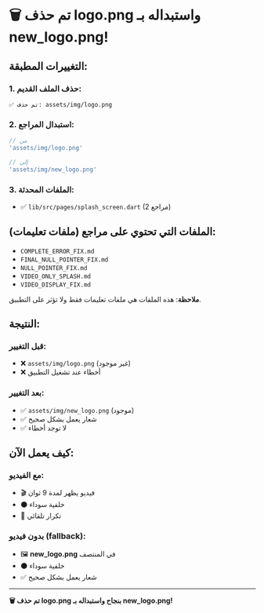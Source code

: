 # 🗑️ تم حذف logo.png واستبداله بـ new_logo.png!

## التغييرات المطبقة:

### 1. **حذف الملف القديم**:
```
✅ تم حذف: assets/img/logo.png
```

### 2. **استبدال المراجع**:
```dart
// من
'assets/img/logo.png'

// إلى
'assets/img/new_logo.png'
```

### 3. **الملفات المحدثة**:
- ✅ `lib/src/pages/splash_screen.dart` (2 مراجع)

## الملفات التي تحتوي على مراجع (ملفات تعليمات):
- `COMPLETE_ERROR_FIX.md`
- `FINAL_NULL_POINTER_FIX.md`
- `NULL_POINTER_FIX.md`
- `VIDEO_ONLY_SPLASH.md`
- `VIDEO_DISPLAY_FIX.md`

**ملاحظة**: هذه الملفات هي ملفات تعليمات فقط ولا تؤثر على التطبيق.

## النتيجة:

### قبل التغيير:
- ❌ `assets/img/logo.png` (غير موجود)
- ❌ أخطاء عند تشغيل التطبيق

### بعد التغيير:
- ✅ `assets/img/new_logo.png` (موجود)
- ✅ شعار يعمل بشكل صحيح
- ✅ لا توجد أخطاء

## كيف يعمل الآن:

### مع الفيديو:
- 🎬 فيديو يظهر لمدة 9 ثوان
- ⚫ خلفية سوداء
- 🔄 تكرار تلقائي

### بدون فيديو (fallback):
- 🖼️ **new_logo.png** في المنتصف
- ⚫ خلفية سوداء
- ✅ شعار يعمل بشكل صحيح

---

**🗑️ تم حذف logo.png بنجاح واستبداله بـ new_logo.png!**
